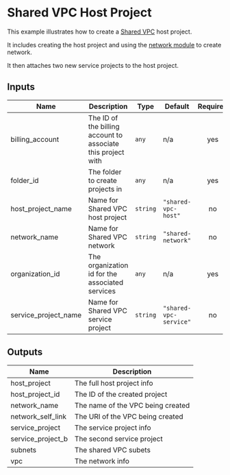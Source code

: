 # Shared VPC Host Project

This example illustrates how to create a [Shared VPC](https://cloud.google.com/vpc/docs/shared-vpc) host project.

It includes creating the host project and using the [network module](https://github.com/terraform-google-modules/terraform-google-network) to create network.

It then attaches two new service projects to the host project.

<!-- BEGINNING OF PRE-COMMIT-TERRAFORM DOCS HOOK -->
## Inputs

| Name | Description | Type | Default | Required |
|------|-------------|------|---------|:--------:|
| billing\_account | The ID of the billing account to associate this project with | `any` | n/a | yes |
| folder\_id | The folder to create projects in | `any` | n/a | yes |
| host\_project\_name | Name for Shared VPC host project | `string` | `"shared-vpc-host"` | no |
| network\_name | Name for Shared VPC network | `string` | `"shared-network"` | no |
| organization\_id | The organization id for the associated services | `any` | n/a | yes |
| service\_project\_name | Name for Shared VPC service project | `string` | `"shared-vpc-service"` | no |

## Outputs

| Name | Description |
|------|-------------|
| host\_project | The full host project info |
| host\_project\_id | The ID of the created project |
| network\_name | The name of the VPC being created |
| network\_self\_link | The URI of the VPC being created |
| service\_project | The service project info |
| service\_project\_b | The second service project |
| subnets | The shared VPC subets |
| vpc | The network info |

<!-- END OF PRE-COMMIT-TERRAFORM DOCS HOOK -->
